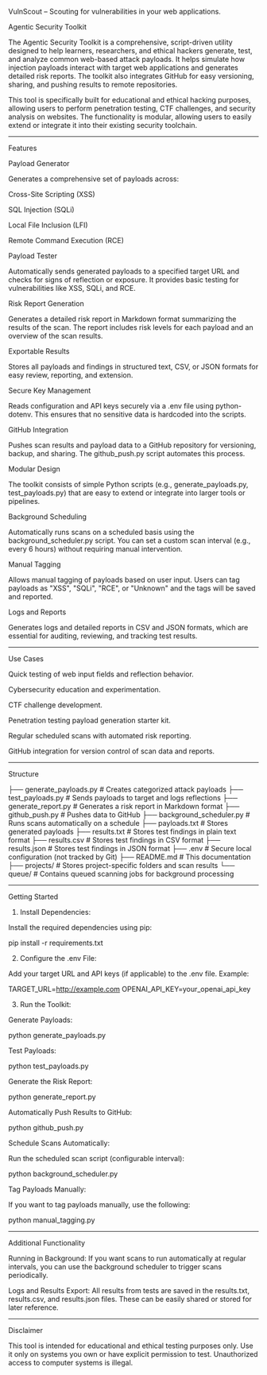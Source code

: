VulnScout – Scouting for vulnerabilities in your web applications.

Agentic Security Toolkit

The Agentic Security Toolkit is a comprehensive, script-driven utility designed to help learners, researchers, and ethical hackers generate, test, and analyze common web-based attack payloads. It helps simulate how injection payloads interact with target web applications and generates detailed risk reports. The toolkit also integrates GitHub for easy versioning, sharing, and pushing results to remote repositories.

This tool is specifically built for educational and ethical hacking purposes, allowing users to perform penetration testing, CTF challenges, and security analysis on websites. The functionality is modular, allowing users to easily extend or integrate it into their existing security toolchain.


---

Features

Payload Generator

Generates a comprehensive set of payloads across:

Cross-Site Scripting (XSS)

SQL Injection (SQLi)

Local File Inclusion (LFI)

Remote Command Execution (RCE)



Payload Tester

Automatically sends generated payloads to a specified target URL and checks for signs of reflection or exposure. It provides basic testing for vulnerabilities like XSS, SQLi, and RCE.


Risk Report Generation

Generates a detailed risk report in Markdown format summarizing the results of the scan. The report includes risk levels for each payload and an overview of the scan results.


Exportable Results

Stores all payloads and findings in structured text, CSV, or JSON formats for easy review, reporting, and extension.


Secure Key Management

Reads configuration and API keys securely via a .env file using python-dotenv. This ensures that no sensitive data is hardcoded into the scripts.


GitHub Integration

Pushes scan results and payload data to a GitHub repository for versioning, backup, and sharing. The github_push.py script automates this process.


Modular Design

The toolkit consists of simple Python scripts (e.g., generate_payloads.py, test_payloads.py) that are easy to extend or integrate into larger tools or pipelines.


Background Scheduling

Automatically runs scans on a scheduled basis using the background_scheduler.py script. You can set a custom scan interval (e.g., every 6 hours) without requiring manual intervention.


Manual Tagging

Allows manual tagging of payloads based on user input. Users can tag payloads as "XSS", "SQLi", "RCE", or "Unknown" and the tags will be saved and reported.


Logs and Reports

Generates logs and detailed reports in CSV and JSON formats, which are essential for auditing, reviewing, and tracking test results.



---

Use Cases

Quick testing of web input fields and reflection behavior.

Cybersecurity education and experimentation.

CTF challenge development.

Penetration testing payload generation starter kit.

Regular scheduled scans with automated risk reporting.

GitHub integration for version control of scan data and reports.



---

Structure

├── generate_payloads.py        # Creates categorized attack payloads
├── test_payloads.py            # Sends payloads to target and logs reflections
├── generate_report.py          # Generates a risk report in Markdown format
├── github_push.py              # Pushes data to GitHub
├── background_scheduler.py     # Runs scans automatically on a schedule
├── payloads.txt                # Stores generated payloads
├── results.txt                 # Stores test findings in plain text format
├── results.csv                 # Stores test findings in CSV format
├── results.json                # Stores test findings in JSON format
├── .env                        # Secure local configuration (not tracked by Git)
├── README.md                   # This documentation
├── projects/                   # Stores project-specific folders and scan results
└── queue/                      # Contains queued scanning jobs for background processing


---

Getting Started

1. Install Dependencies:

Install the required dependencies using pip:

pip install -r requirements.txt

2. Configure the .env File:

Add your target URL and API keys (if applicable) to the .env file. Example:

TARGET_URL=http://example.com
OPENAI_API_KEY=your_openai_api_key

3. Run the Toolkit:

Generate Payloads:

python generate_payloads.py

Test Payloads:

python test_payloads.py

Generate the Risk Report:

python generate_report.py

Automatically Push Results to GitHub:

python github_push.py

Schedule Scans Automatically:

Run the scheduled scan script (configurable interval):

python background_scheduler.py

Tag Payloads Manually:

If you want to tag payloads manually, use the following:

python manual_tagging.py


---

Additional Functionality

Running in Background: If you want scans to run automatically at regular intervals, you can use the background scheduler to trigger scans periodically.

Logs and Results Export: All results from tests are saved in the results.txt, results.csv, and results.json files. These can be easily shared or stored for later reference.



---

Disclaimer

This tool is intended for educational and ethical testing purposes only. Use it only on systems you own or have explicit permission to test. Unauthorized access to computer systems is illegal.



